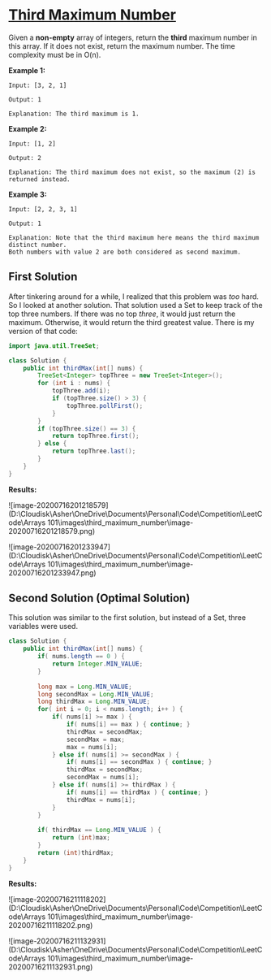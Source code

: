 # [Third Maximum Number](https://leetcode.com/explore/learn/card/fun-with-arrays/523/conclusion/3231/)

Given a **non-empty** array of integers, return the **third** maximum number in this array. If it does not exist, return the maximum number. The time complexity must be in O(n).

**Example 1:**

```
Input: [3, 2, 1]

Output: 1

Explanation: The third maximum is 1.
```



**Example 2:**

```
Input: [1, 2]

Output: 2

Explanation: The third maximum does not exist, so the maximum (2) is returned instead.
```



**Example 3:**

```
Input: [2, 2, 3, 1]

Output: 1

Explanation: Note that the third maximum here means the third maximum distinct number.
Both numbers with value 2 are both considered as second maximum.
```

## First Solution

After tinkering around for a while, I realized that this problem was *too* hard. So I looked at another solution. That solution used a Set to keep track of the top three numbers. If there was no top *three*, it would just return the maximum. Otherwise, it would return the third greatest value. There is my version of that code:

```java
import java.util.TreeSet;

class Solution {
    public int thirdMax(int[] nums) {
        TreeSet<Integer> topThree = new TreeSet<Integer>();
        for (int i : nums) {
            topThree.add(i);
            if (topThree.size() > 3) {
                topThree.pollFirst();
            }
        }
        if (topThree.size() == 3) {
            return topThree.first();
        } else {
            return topThree.last();
        }
    }
}
```

**Results:**

![image-20200716201218579](D:\Cloudisk\Asher\OneDrive\Documents\Personal\Code\Competition\LeetCode\Arrays 101\images\third_maximum_number\image-20200716201218579.png)

![image-20200716201233947](D:\Cloudisk\Asher\OneDrive\Documents\Personal\Code\Competition\LeetCode\Arrays 101\images\third_maximum_number\image-20200716201233947.png)

## Second Solution (Optimal Solution)

This solution was similar to the first solution, but instead of a Set, three variables were used.

```java
class Solution {
    public int thirdMax(int[] nums) {
        if( nums.length == 0 ) {
            return Integer.MIN_VALUE;
        }
        
        long max = Long.MIN_VALUE;
        long secondMax = Long.MIN_VALUE;
        long thirdMax = Long.MIN_VALUE;
        for( int i = 0; i < nums.length; i++ ) {
            if( nums[i] >= max ) {
                if( nums[i] == max ) { continue; }
                thirdMax = secondMax;
                secondMax = max;
                max = nums[i];
            } else if( nums[i] >= secondMax ) {
                if( nums[i] == secondMax ) { continue; }
                thirdMax = secondMax;
                secondMax = nums[i];
            } else if( nums[i] >= thirdMax ) {
                if( nums[i] == thirdMax ) { continue; }
                thirdMax = nums[i];
            }
        }
        
        if( thirdMax == Long.MIN_VALUE ) {
            return (int)max;
        }
        return (int)thirdMax;
    }
}
```

**Results:**

![image-20200716211118202](D:\Cloudisk\Asher\OneDrive\Documents\Personal\Code\Competition\LeetCode\Arrays 101\images\third_maximum_number\image-20200716211118202.png)

![image-20200716211132931](D:\Cloudisk\Asher\OneDrive\Documents\Personal\Code\Competition\LeetCode\Arrays 101\images\third_maximum_number\image-20200716211132931.png)